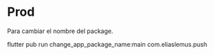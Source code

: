 # Prod

Para cambiar el nombre del package.

flutter pub run change_app_package_name:main com.eliaslemus.push